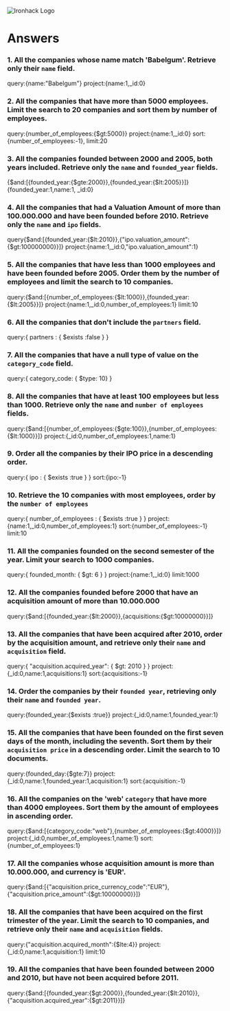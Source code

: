 ![Ironhack Logo](https://i.imgur.com/1QgrNNw.png)

# Answers

### 1. All the companies whose name match 'Babelgum'. Retrieve only their `name` field.

query:{name:"Babelgum"}
project:{name:1,_id:0}

### 2. All the companies that have more than 5000 employees. Limit the search to 20 companies and sort them by **number of employees**.

query:{number_of_employees:{$gt:5000}}
project:{name:1,_id:0}
sort:{number_of_employees:-1},
limit:20
### 3. All the companies founded between 2000 and 2005, both years included. Retrieve only the `name` and `founded_year` fields.

{$and:[{founded_year:{$gte:2000}},{founded_year:{$lt:2005}}]}
{founded_year:1,name:1, _id:0}

### 4. All the companies that had a Valuation Amount of more than 100.000.000 and have been founded before 2010. Retrieve only the `name` and `ipo` fields.


query{$and:[{founded_year:{$lt:2010}},{"ipo.valuation_amount":{$gt:100000000}}]}
project:{name:1,_id:0,"ipo.valuation_amount":1}
### 5. All the companies that have less than 1000 employees and have been founded before 2005. Order them by the number of employees and limit the search to 10 companies.

query:{$and:[{number_of_employees:{$lt:1000}},{founded_year:{$lt:2005}}]}
project:{name:1,_id:0,number_of_employees:1}
limit:10
### 6. All the companies that don't include the `partners` field.

query:{ partners : { $exists :false } }
### 7. All the companies that have a null type of value on the `category_code` field.

query:{ category_code: { $type: 10} }
### 8. All the companies that have at least 100 employees but less than 1000. Retrieve only the `name` and `number of employees` fields.

query:{$and:[{number_of_employees:{$gte:100}},{number_of_employees:{$lt:1000}}]}
project:{_id:0,number_of_employees:1,name:1}
### 9. Order all the companies by their IPO price in a descending order.

query:{ ipo : { $exists :true } }
sort:{ipo:-1}

### 10. Retrieve the 10 companies with most employees, order by the `number of employees`

query:{ number_of_employees : { $exists :true } }
project:{name:1,_id:0,number_of_employees:1}
sort:{number_of_employees:-1}
limit:10
### 11. All the companies founded on the second semester of the year. Limit your search to 1000 companies.

query:{ founded_month: { $gt: 6 } }
project:{name:1,_id:0}
limit:1000
### 12. All the companies founded before 2000 that have an acquisition amount of more than 10.000.000
query:{$and:[{founded_year:{$lt:2000}},{acquisitions:{$gt:10000000}}]}


### 13. All the companies that have been acquired after 2010, order by the acquisition amount, and retrieve only their `name` and `acquisition` field.

query:{ "acquisition.acquired_year": { $gt: 2010 } }
project:{_id:0,name:1,acquisitions:1}
sort:{acquisitions:-1}
### 14. Order the companies by their `founded year`, retrieving only their `name` and `founded year`.

query:{founded_year:{$exists :true}}
project:{_id:0,name:1,founded_year:1}
### 15. All the companies that have been founded on the first seven days of the month, including the seventh. Sort them by their `acquisition price` in a descending order. Limit the search to 10 documents.

query:{founded_day:{$gte:7}}
project:{_id:0,name:1,founded_year:1,acquisition:1}
sort:{acquisition:-1}
### 16. All the companies on the 'web' `category` that have more than 4000 employees. Sort them by the amount of employees in ascending order.

query:{$and:[{category_code:"web"},{number_of_employees:{$gt:4000}}]}
project:{_id:0,number_of_employees:1,name:1}
sort:{number_of_employees:1}
### 17. All the companies whose acquisition amount is more than 10.000.000, and currency is 'EUR'.

query:{$and:[{"acquisition.price_currency_code":"EUR"},{"acquisition.price_amount":{$gt:10000000}}]}
### 18. All the companies that have been acquired on the first trimester of the year. Limit the search to 10 companies, and retrieve only their `name` and `acquisition` fields.

query:{"acquisition.acquired_month":{$lte:4}}
project:{_id:0,name:1,acquisition:1}
limit:10
### 19. All the companies that have been founded between 2000 and 2010, but have not been acquired before 2011.

query:{$and:[{founded_year:{$gt:2000}},{founded_year:{$lt:2010}},{"acquisition.acquired_year":{$gt:2011}}]}